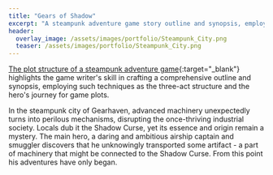 ```yaml
---
title: "Gears of Shadow"
excerpt: "A steampunk adventure game story outline and synopsis, employing such techniques as the three-act structure and the hero's journey for game plots"
header:
  overlay_image: /assets/images/portfolio/Steampunk_City.png
  teaser: /assets/images/portfolio/Steampunk_City.png
---
```


[The plot structure of a steampunk adventure game](https://drive.google.com/file/d/17gzQJCbVXZqlm6YPVwo2flwc-3PKWIdB/view?usp=sharing){:target="\_blank"} highlights the game writer's skill in crafting a comprehensive outline and synopsis, employing such techniques as the three-act structure and the hero's journey for game plots.

In the steampunk city of Gearhaven, advanced machinery unexpectedly turns into perilous mechanisms, disrupting the once-thriving industrial society. Locals dub it the Shadow Curse, yet its essence and origin remain a mystery. The main hero, a daring and ambitious airship captain and smuggler discovers that he unknowingly transported some artifact - a part of machinery that might be connected to the Shadow Curse.
From this point his adventures have only began.
